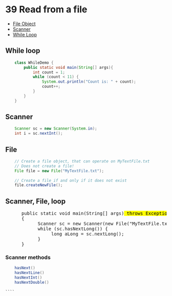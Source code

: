 # 39 Read from a file


* [File Object](https://docs.oracle.com/javase/8/docs/api/java/io/File.html)
* [Scanner](https://docs.oracle.com/javase/8/docs/api/java/util/Scanner.html)
* [While Loop]()


## While loop

`````java     
    class WhileDemo {
        public static void main(String[] args){
            int count = 1;
            while (count < 11) {
                System.out.println("Count is: " + count);
                count++;
            }
        }
    }
`````     

## Scanner

````java
    Scanner sc = new Scanner(System.in);
    int i = sc.nextInt();

````   

## File

````java    
    // Create a file object, that can operate on MyTextFile.txt
    // Does not create a file! 
    File file = new File("MyTextFile.txt");
    
    // Create a file if and only if it does not exist
    file.createNewFile();
````   

## Scanner, File, loop

<pre>
      public static void main(String[] args)<mark> throws Exception</mark>
      {
            Scanner sc = new Scanner(new File("MyTextFile.txt"));
            while (sc.hasNextLong()) {
                 long aLong = sc.nextLong();
            }
      }
</pre>   

### Scanner methods
`````java    
    hasNext()
    hasNextLine()
    hasNextInt()
    hasNextDouble()
    
````   





